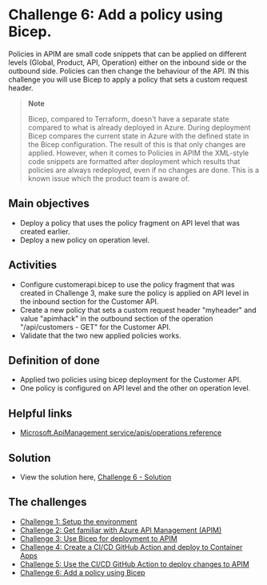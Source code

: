# Challenge 6: Add a policy using Bicep.

Policies in APIM are small code snippets that can be applied on different levels (Global, Product, API, Operation) either on the inbound side or the outbound side. Policies can then change the behaviour of the API. IN this challenge you will use Bicep to apply a policy that sets a custom request header. 


> **Note**
> 
> Bicep, compared to Terraform, doesn't have a separate state compared to what is already deployed in Azure. During deployment Bicep compares the current state in Azure with the defined state in the Bicep configuration. The result of this is that only changes are applied. However, when it comes to Policies in APIM the XML-style code snippets are formatted after deployment which results that policies are always redeployed, even if no changes are done. This is a known issue which the product team is aware of.  
>


## Main objectives

- Deploy a policy that uses the policy fragment on API level that was created earlier. 
- Deploy a new policy on operation level.


## Activities

- Configure customerapi.bicep to use the policy fragment that was created in Challenge 3, make sure the policy is applied on API level in the inbound section for the Customer API. 
- Create a new policy that sets a custom request header "myheader" and value "apimhack" in the outbound section of the operation "/api/customers - GET" for the Customer API.       
- Validate that the two new applied policies works.  


## Definition of done

- Applied two policies using bicep deployment for the Customer API.   
- One policy is configured on API level and the other on operation level. 

## Helpful links

- [Microsoft.ApiManagement service/apis/operations reference](https://learn.microsoft.com/en-us/azure/templates/microsoft.apimanagement/service/apis/operations?pivots=deployment-language-bicep)


## Solution
- View the solution here, [Challenge 6 - Solution](solution6.md) 

## The challenges

* [Challenge 1: Setup the environment](challenge1.md)
* [Challenge 2: Get familiar with Azure API Management (APIM)](challenge2.md)
* [Challenge 3: Use Bicep for deployment to APIM](challenge3.md)
* [Challenge 4: Create a CI/CD GitHub Action and deploy to Container Apps](challenge4.md)
* [Challenge 5: Use the CI/CD GitHub Action to deploy changes to APIM](challenge5.md)
* [Challenge 6: Add a policy using Bicep](challenge6.md)